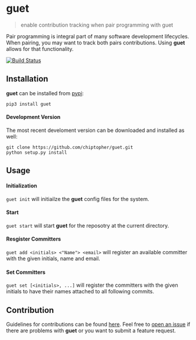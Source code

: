 # guet
> enable contribution tracking when pair programming with guet

Pair programming is integral part of many software development lifecycles. When pairing, you may want to track both
pairs contributions. Using **guet** allows for that functionality.

[![Build Status](https://travis-ci.org/chiptopher/guet.svg?branch=master)](https://travis-ci.org/chiptopher/guet)

## Installation
**guet** can be installed from [pypi](https://pypi.org/project/guet/):

```
pip3 install guet
```

#### Development Version
The most recent develoment version can be downloaded and installed as well:

```
git clone https://github.com/chiptopher/guet.git
python setup.py install
```


## Usage

#### Initialization
`guet init` will initiailze the **guet** config files for the system.

#### Start
`guet start` will start **guet** for the reposotry at the current directory.
 
#### Resgister Committers
`guet add <initials> <"Name"> <email>` will register an available committer with the given initials, name and email.

#### Set Committers
`guet set [<initials>, ...]` will register the committers with the given initials to have their names attached to all
following commits.

## Contribution

Guidelines for contributions can be found [here](./docs/CONTRIBUTING.md). Feel free to 
[open an issue](https://github.com/chiptopher/guet/issues) if there are problems with **guet** or you want to submit a
feature request.
